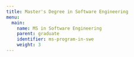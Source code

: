 ```yaml
---
title: Master's Degree in Software Engineering
menu:
  main:
    name: MS in Software Engineering
    parent: graduate
    identifier: ms-program-in-swe
    weight: 3
---
```

